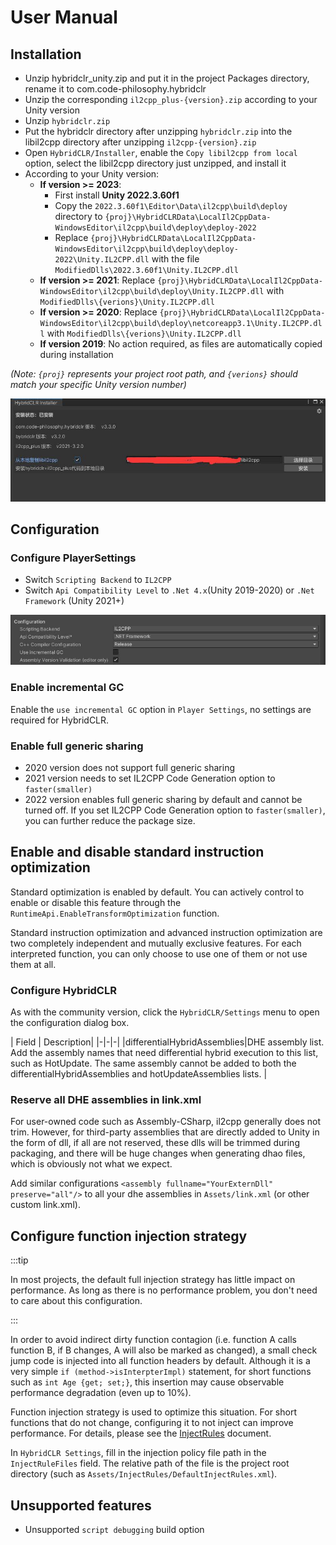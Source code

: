 # User Manual

## Installation

- Unzip hybridclr_unity.zip and put it in the project Packages directory, rename it to com.code-philosophy.hybridclr
- Unzip the corresponding `il2cpp_plus-{version}.zip` according to your Unity version
- Unzip `hybridclr.zip`
- Put the hybridclr directory after unzipping `hybridclr.zip` into the libil2cpp directory after unzipping `il2cpp-{version}.zip`
- Open `HybridCLR/Installer`, enable the `Copy libil2cpp from local` option, select the libil2cpp directory just unzipped, and install it
- According to your Unity version:
  - **If version >= 2023**:  
    - First install **Unity 2022.3.60f1**  
    - Copy the `2022.3.60f1\Editor\Data\il2cpp\build\deploy` directory to `{proj}\HybridCLRData\LocalIl2CppData-WindowsEditor\il2cpp\build\deploy\deploy-2022`  
    - Replace `{proj}\HybridCLRData\LocalIl2CppData-WindowsEditor\il2cpp\build\deploy\deploy-2022\Unity.IL2CPP.dll` with the file `ModifiedDlls\2022.3.60f1\Unity.IL2CPP.dll`  
  - **If version >= 2021**:  Replace `{proj}\HybridCLRData\LocalIl2CppData-WindowsEditor\il2cpp\build\deploy\Unity.IL2CPP.dll` with `ModifiedDlls\{verions}\Unity.IL2CPP.dll`  
  - **If version >= 2020**:  Replace `{proj}\HybridCLRData\LocalIl2CppData-WindowsEditor\il2cpp\build\deploy\netcoreapp3.1\Unity.IL2CPP.dll` with `ModifiedDlls\{verions}\Unity.IL2CPP.dll`  
  - **If version 2019**:  No action required, as files are automatically copied during installation  

*(Note: `{proj}` represents your project root path, and `{verions}` should match your specific Unity version number)*

![installer](/img/hybridclr/ultimate-installer.jpg)

## Configuration

### Configure PlayerSettings

- Switch `Scripting Backend` to `IL2CPP`
- Switch `Api Compatibility Level` to `.Net 4.x`(Unity 2019-2020) or `.Net Framework` (Unity 2021+)

![player settings](/img/hybridclr/ultimate-project-settings.jpg)

### Enable incremental GC

Enable the `use incremental GC` option in `Player Settings`, no settings are required for HybridCLR.

### Enable full generic sharing

- 2020 version does not support full generic sharing
- 2021 version needs to set IL2CPP Code Generation option to `faster(smaller)`
- 2022 version enables full generic sharing by default and cannot be turned off. If you set IL2CPP Code Generation option to `faster(smaller)`, you can further reduce the package size.

## Enable and disable standard instruction optimization

Standard optimization is enabled by default. You can actively control to enable or disable this feature through the `RuntimeApi.EnableTransformOptimization` function.

Standard instruction optimization and advanced instruction optimization are two completely independent and mutually exclusive features. For each interpreted function, you can only choose to use one of them or not use them at all.

### Configure HybridCLR

As with the community version, click the `HybridCLR/Settings` menu to open the configuration dialog box.

| Field | Description|
|-|-|-|
|differentialHybridAssemblies|DHE assembly list. Add the assembly names that need differential hybrid execution to this list, such as HotUpdate. The same assembly cannot be added to both the differentialHybridAssemblies and hotUpdateAssemblies lists. |

### Reserve all DHE assemblies in link.xml

For user-owned code such as Assembly-CSharp, il2cpp generally does not trim. However, for third-party assemblies that are directly added to Unity in the form of dll, if all are not reserved, these dlls will be trimmed during packaging, and there will be huge changes when generating dhao files, which is obviously not what we expect.

Add similar configurations `<assembly fullname="YourExternDll" preserve="all"/>` to all your dhe assemblies in `Assets/link.xml` (or other custom link.xml).

## Configure function injection strategy

:::tip

In most projects, the default full injection strategy has little impact on performance. As long as there is no performance problem, you don't need to care about this configuration.

:::

In order to avoid indirect dirty function contagion (i.e. function A calls function B, if B changes, A will also be marked as changed), a small check jump code is injected into all function headers by default. Although it is a very simple `if (method->isInterpterImpl)` statement, for short functions such as `int Age {get; set;}`, this insertion may cause observable performance degradation (even up to 10%).

Function injection strategy is used to optimize this situation. For short functions that do not change, configuring it to not inject can improve performance. For details, please see the [InjectRules](./injectrules) document.

In `HybridCLR Settings`, fill in the injection policy file path in the `InjectRuleFiles` field. The relative path of the file is the project root directory (such as `Assets/InjectRules/DefaultInjectRules.xml`).

## Unsupported features

- Unsupported `script debugging` build option
